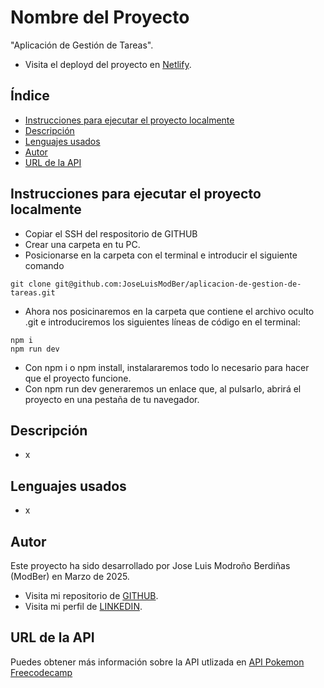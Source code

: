 # Nombre del Proyecto

"Aplicación de Gestión de Tareas".

- Visita el deployd del proyecto en [Netlify](https://pokepedia2024.netlify.app/).

## Índice

- [Instrucciones para ejecutar el proyecto localmente](#instrucciones-para-ejecutar-el-proyecto-localmente)
- [Descripción](#descripción)
- [Lenguajes usados](#lenguajes-usados)
- [Autor](#autor)
- [URL de la API](#url-de-la-api)

## Instrucciones para ejecutar el proyecto localmente

- Copiar el SSH del respositorio de GITHUB
- Crear una carpeta en tu PC.
- Posicionarse en la carpeta con el terminal e introducir el siguiente comando

```
git clone git@github.com:JoseLuisModBer/aplicacion-de-gestion-de-tareas.git
```

- Ahora nos posicinaremos en la carpeta que contiene el archivo oculto .git e introduciremos los siguientes líneas de código en el terminal:

```
npm i
npm run dev
```

- Con npm i o npm install, instalararemos todo lo necesario para hacer que el proyecto funcione.
- Con npm run dev generaremos un enlace que, al pulsarlo, abrirá el proyecto en una pestaña de tu navegador.

## Descripción

- x

## Lenguajes usados

- x

## Autor

Este proyecto ha sido desarrollado por Jose Luis Modroño Berdiñas (ModBer) en Marzo de 2025.

- Visita mi repositorio de [GITHUB](https://github.com/JoseLuisModBer).
- Visita mi perfil de [LINKEDIN](https://www.linkedin.com/in/joseluismodro%C3%B1oberdi%C3%B1as/).

## URL de la API

Puedes obtener más información sobre la API utlizada en [API Pokemon Freecodecamp](https://pokeapi-proxy.freecodecamp.rocks/)
